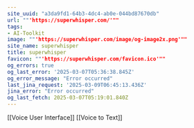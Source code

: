 ```yaml
---
site_uuid: "a3da9fd1-64b3-4dc4-ab0e-044bd87670db"
url: ""'https://superwhisper.com/'""
tags:
- AI-Toolkit
image: ""'https://superwhisper.com/image/og-image2x.png'""
site_name: superwhisper
title: superwhisper
favicon: ""'https://superwhisper.com/favicon.ico'""
og_errors: true
og_last_error: '2025-03-07T05:36:38.845Z'
og_error_message: "Error occurred"
last_jina_request: '2025-03-09T06:45:13.436Z'
jina_error: "Error occurred"
og_last_fetch: 2025-03-07T05:19:01.840Z
---
```


[[Voice User Interface]]
[[Voice to Text]]

